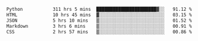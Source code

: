 <!--START_SECTION:waka-->

```txt
Python           311 hrs 5 mins  ██████████████████████▓░░   91.12 %
HTML             10 hrs 45 mins  ▓░░░░░░░░░░░░░░░░░░░░░░░░   03.15 %
JSON             5 hrs 10 mins   ▒░░░░░░░░░░░░░░░░░░░░░░░░   01.52 %
Markdown         3 hrs 6 mins    ▒░░░░░░░░░░░░░░░░░░░░░░░░   00.91 %
CSS              2 hrs 57 mins   ▒░░░░░░░░░░░░░░░░░░░░░░░░   00.86 %
```

<!--END_SECTION:waka-->
